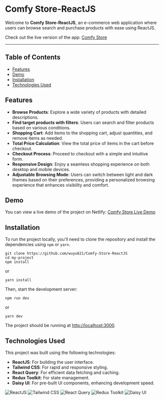 # Comfy Store-ReactJS

Welcome to **Comfy Store-ReactJS**, an e-commerce web application where users can browse search and purchase products with ease using ReactJS.

Check out the live version of the app: [Comfy Store](https://comfy-store-reactjs.netlify.app/)

---

## Table of Contents

- [Features](#features)
- [Demo](#demo)
- [Installation](#installation)
- [Technologies Used](#technologies-used)

## Features

- **Browse Products**: Explore a wide variety of products with detailed descriptions.
- **Find target products with filters**: Users can search and filter products based on various conditions.
- **Shopping Cart**: Add items to the shopping cart, adjust quantities, and remove items as needed.
- **Total Price Calculation**: View the total price of items in the cart before checkout.
- **Checkout Process**: Proceed to checkout with a simple and intuitive form.
- **Responsive Design**: Enjoy a seamless shopping experience on both desktop and mobile devices.
- **Adjustable Browsing Mode**: Users can switch between light and dark themes based on their preferences, providing a personalized browsing experience that enhances visibility and comfort.

## Demo

You can view a live demo of the project on Netlify:
[Comfy Store Live Demo](https://comfy-store-reactjs.netlify.app/)

## Installation

To run the project locally, you'll need to clone the repository and install the dependencies using `npm` or `yarn`.

```
git clone https://github.com/wuyu621/Comfy-Store-ReactJS
cd my-project
npm install
```

or

```
yarn install
```

Then, start the development server:

```
npm run dev
```

or

```
yarn dev
```

The project should be running at [http://localhost:3000](http://localhost:3000).

## Technologies Used

This project was built using the following technologies:
- **ReactJS**: For building the user interface.
- **Tailwind CSS**: For rapid and responsive styling.
- **React Query**: For efficient data fetching and caching.
- **Redux Toolkit**: For state management.
- **Daisy UI**: For pre-built UI components, enhancing development speed.

![ReactJS](https://img.shields.io/badge/React-%2320232a.svg?style=for-the-badge&logo=react&logoColor=%2361DAFB)
![Tailwind CSS](https://img.shields.io/badge/tailwindcss-%2338B2AC.svg?style=for-the-badge&logo=tailwind-css&logoColor=white)
![React Query](https://img.shields.io/badge/react%20query-%23565E6C.svg?style=for-the-badge&logo=react-query&logoColor=white)
![Redux Toolkit](https://img.shields.io/badge/Redux_Toolkit-%236041A5.svg?style=for-the-badge&logo=redux&logoColor=white)
![Daisy UI](https://img.shields.io/badge/Daisy_UI-%2338B2AC.svg?style=for-the-badge&logoColor=white)
